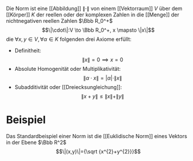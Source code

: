 Die Norm ist eine [[Abbildung]] $\| \cdot \|$ von einem [[Vektorraum]] $V$ über dem [[Körper]] $K$ der reellen oder der komplexen Zahlen in die [[Menge]] der nichtnegativen reellen Zahlen $\Bbb R_0^+$ 
$$\|\cdot\|:V \to \Bbb R_0^+, x \mapsto \|x\|$$
die $\forall x, y \in V, \forall \alpha \in K$ folgenden drei Axiome erfüllt:
- Definitheit: $$\|x\| = 0 \implies x = 0$$
- Absolute Homogenität oder Multiplikativität: $$\|\alpha \cdot x \| = |\alpha| \cdot \|x\|$$
- Subadditivität oder [[Dreiecksungleichung]]:
$$\|x+y\| \leq \|x\| + \|y\|$$
# Beispiel
Das Standardbeispiel einer Norm ist die [[Euklidische Norm]] eines Vektors in der Ebene $\Bbb R^2$
$$\|(x,y)\|={\sqrt {x^{2}+y^{2}}}$$